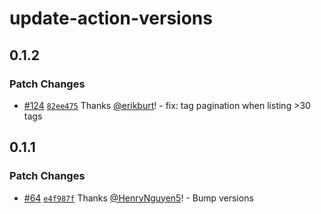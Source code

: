 # update-action-versions

## 0.1.2

### Patch Changes

- [#124](https://github.com/smartcontractkit/.github/pull/124)
  [`82ee475`](https://github.com/smartcontractkit/.github/commit/82ee4750e3e45635a0db2267a4542053b7057ed6)
  Thanks [@erikburt](https://github.com/erikburt)! - fix: tag pagination when
  listing >30 tags

## 0.1.1

### Patch Changes

- [#64](https://github.com/smartcontractkit/.github/pull/64)
  [`e4f987f`](https://github.com/smartcontractkit/.github/commit/e4f987fe4347b3245e1db2be6383af6e741d6230)
  Thanks [@HenryNguyen5](https://github.com/HenryNguyen5)! - Bump versions
